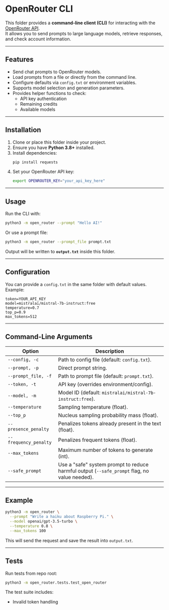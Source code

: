# OpenRouter CLI

This folder provides a **command-line client (CLI)** for interacting with the [OpenRouter API](https://openrouter.ai/).  
It allows you to send prompts to large language models, retrieve responses, and check account information.

---

## Features

- Send chat prompts to OpenRouter models.
- Load prompts from a file or directly from the command line.
- Configure defaults via `config.txt` or environment variables.
- Supports model selection and generation parameters.
- Provides helper functions to check:
  - API key authentication
  - Remaining credits
  - Available models

---

## Installation

1. Clone or place this folder inside your project.  
2. Ensure you have **Python 3.8+** installed.  
3. Install dependencies:
   ```bash
   pip install requests
   ```
4. Set your OpenRouter API key:
   ```bash
   export OPENROUTER_KEY="your_api_key_here"
   ```

---

## Usage

Run the CLI with:

```bash
python3 -m open_router --prompt "Hello AI!"
```

Or use a prompt file:

```bash
python3 -m open_router --prompt_file prompt.txt
```

Output will be written to **`output.txt`** inside this folder.

---

## Configuration

You can provide a `config.txt` in the same folder with default values.  
Example:

```
token=YOUR_API_KEY
model=mistralai/mistral-7b-instruct:free
temperature=0.7
top_p=0.9
max_tokens=512
```

---

## Command-Line Arguments

| Option               | Description                                                                                   |
|----------------------|-----------------------------------------------------------------------------------------------|
| `--config, -c`       | Path to config file (default: `config.txt`).                                                   |
| `--prompt, -p`       | Direct prompt string.                                                                          |
| `--prompt_file, -f`  | Path to prompt file (default: `prompt.txt`).                                                   |
| `--token, -t`        | API key (overrides environment/config).                                                        |
| `--model, -m`        | Model ID (default: `mistralai/mistral-7b-instruct:free`).                                      |
| `--temperature`      | Sampling temperature (float).                                                                  |
| `--top_p`            | Nucleus sampling probability mass (float).                                                     |
| `--presence_penalty` | Penalizes tokens already present in the text (float).                                          |
| `--frequency_penalty`| Penalizes frequent tokens (float).                                                              |
| `--max_tokens`       | Maximum number of tokens to generate (int).                                                    |
| `--safe_prompt`      | Use a "safe" system prompt to reduce harmful output (`--safe_prompt` flag, no value needed).   |

---

## Example

```bash
python3 -m open_router \
  --prompt "Write a haiku about Raspberry Pi." \
  --model openai/gpt-3.5-turbo \
  --temperature 0.8 \
  --max_tokens 100
```

This will send the request and save the result into `output.txt`.

---

## Tests

Run tests from repo root:

```bash
python3 -m open_router.tests.test_open_router
```

The test suite includes:
- Invalid token handling
